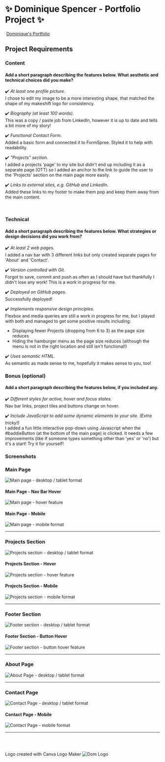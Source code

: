 #  ✨ Dominique Spencer - Portfolio Project ✨
​
[Dominique's Portfolio](https://domspenc.github.io/)
​
## Project Requirements


### Content
#### Add a short paragraph describing the features below. What aesthetic and technical choices did you make?
✔️ <em>At least one profile picture.</em> </br>
I chose to edit my image to be a more interesting shape, that matched the shape of my makeshift logo for consistency.


✔️ <em>Biography (at least 100 words).</em> </br>
This was a copy / paste job from LinkedIn, however it is up to date and tells a bit more of my story!


✔️ <em>Functional Contact Form.</em> </br>
Added a basic form and connected it to FormSpree. Styled it to help with readability.


✔️ <em>"Projects" section.</em> </br>
I added a projects 'page' to my site but didn't end up including it as a separate page (OTT) so I added an anchor to the link to guide the user to the 'Projects' section on the main page more easily.


✔️ <em>Links to external sites, e.g. GitHub and LinkedIn.</em> </br>
Added these links to my footer to make them pop and keep them away from the main content.


​
### Technical
#### Add a short paragraph describing the features below. What strategies or design decisions did you work from?
✔️ <em>At least 2 web pages.</em> </br>
I added a nav bar with 3 different links but only created separate pages for 'About' and 'Contact'.


✔️ <em>Version controlled with Git.</em> </br>
Forgot to save, commit and push as often as I should have but thankfully I didn't lose any work! This is a work in progress for me.


✔️ <em>Deployed on GitHub pages.</em> </br>
Successfully deployed!


✔️ <em>Implements responsive design principles.</em> </br>
Flexbox and media queries are still a work in progress for me, but I played with both and managed to get some positive results including:
- Displaying fewer Projects (dropping from 6 to 3) as the page size reduces
- Hiding the hamburger menu as the page size reduces (although the menu is not in the right location and still isn't functional!)


✔️ <em>Uses semantic HTML.</em> </br>
As semantic as made sense to me, hopefully it makes sense to you, too!


### Bonus (optional)
#### Add a short paragraph describing the features below, if you included any.
✔️ <em>Different styles for active, hover and focus states.</em> </br>
Nav bar links, project tiles and buttons change on hover.


✔️ <em>Include JavaScript to add some dynamic elements to your site. (Extra tricky!)</em> </br>
I added a fun little interactive pop-down using Javascript when the #baddieButton (at the bottom of the main page) is clicked.
It needs a few improvements (like if someone types something other than 'yes' or 'no') but it's a start! Try it for yourself!
​
### Screenshots


### Main Page  
![Main page - desktop / tablet format](./screen-grabs/main-page.png)


#### Main Page - Nav Bar Hover
![Main page - hover feature](./screen-grabs/main-page-navbar-hover.png)


#### Main Page - Mobile
![Main page - mobile format](./screen-grabs/main-page.png)


---


### Projects Section  
![Projects section - desktop / tablet format](./screen-grabs/projects.png)


#### Projects Section - Hover  
![Projects section - hover feature](./screen-grabs/projects.png)


#### Projects Section - Mobile
![Projects section - mobile format](./screen-grabs/projects-mobile.png)


---


### Footer Section  
![Footer section - desktop / tablet format](./screen-grabs/footer.png)


#### Footer Section - Button Hover  
![Footer section - button hover feature](./screen-grabs/footer-button-hover.png)


---


### About Page  
![About Page - desktop / tablet format](./screen-grabs/about-page.png)


---


### Contact Page  
![Contact Page - desktop / tablet format](./screen-grabs/contact-page.png)


#### Contact Page  - Mobile
![Contact Page - mobile format](./screen-grabs/contact-page-mobile.png)


---


</br>
</br>


Logo created with Canva Logo Maker
![Dom Logo](./img/dom-logo-pink.svg)






